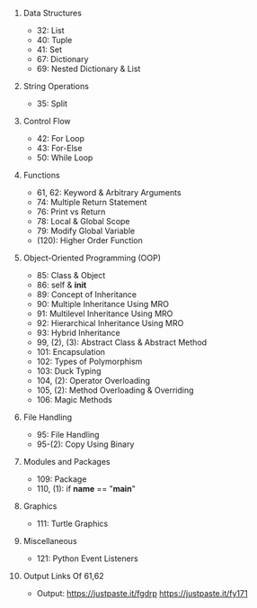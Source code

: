 1. Data Structures
    - 32: List
    - 40: Tuple
    - 41: Set
    - 67: Dictionary
    - 69: Nested Dictionary & List

2. String Operations
    - 35: Split

3. Control Flow
    - 42: For Loop
    - 43: For-Else
    - 50: While Loop

4. Functions
    - 61, 62: Keyword & Arbitrary Arguments
    - 74: Multiple Return Statement
    - 76: Print vs Return
    - 78: Local & Global Scope
    - 79: Modify Global Variable
    - (120): Higher Order Function

5. Object-Oriented Programming (OOP)
    - 85: Class & Object
    - 86: self & __init__
    - 89: Concept of Inheritance
    - 90: Multiple Inheritance Using MRO
    - 91: Multilevel Inheritance Using MRO
    - 92: Hierarchical Inheritance Using MRO
    - 93: Hybrid Inheritance
    - 99, (2), (3): Abstract Class & Abstract Method
    - 101: Encapsulation
    - 102: Types of Polymorphism
    - 103: Duck Typing
    - 104, (2): Operator Overloading
    - 105, (2): Method Overloading & Overriding
    - 106: Magic Methods

6. File Handling
    - 95: File Handling
    - 95-(2): Copy Using Binary

7. Modules and Packages
    - 109: Package
    - 110, (1): if __name__ == "__main__"

8. Graphics
    - 111: Turtle Graphics

9. Miscellaneous
    - 121: Python Event Listeners

10. Output Links Of 61,62
    - Output: https://justpaste.it/fgdrp https://justpaste.it/fy171
